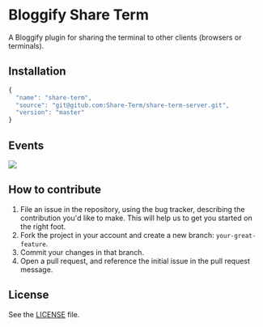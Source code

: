 # Bloggify Share Term
A Bloggify plugin for sharing the terminal to other clients (browsers or terminals).

## Installation
```js
{
  "name": "share-term",
  "source": "git@gitub.com:Share-Term/share-term-server.git",
  "version": "master"
}
```

## Events
![](http://i.imgur.com/bmE54Kp.png)

## How to contribute
1. File an issue in the repository, using the bug tracker, describing the
   contribution you'd like to make. This will help us to get you started on the
   right foot.
2. Fork the project in your account and create a new branch:
   `your-great-feature`.
3. Commit your changes in that branch.
4. Open a pull request, and reference the initial issue in the pull request
   message.

## License
See the [LICENSE](./LICENSE) file.
